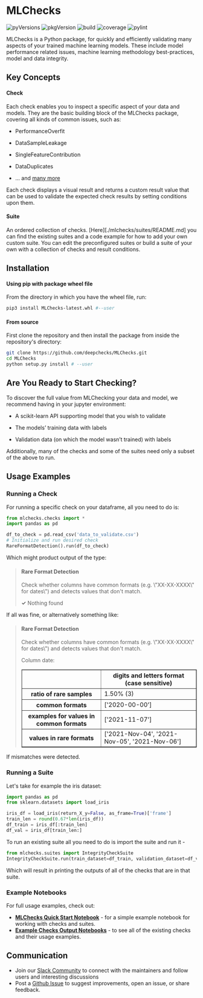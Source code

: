 
# MLChecks

![pyVersions](https://img.shields.io/pypi/pyversions/mlchecks)
![pkgVersion](https://img.shields.io/pypi/v/mlchecks)
![build](https://github.com/deepchecks/mlchecks/actions/workflows/build.yml/badge.svg)
![coverage](https://deepchecks-public.s3.eu-west-1.amazonaws.com/mlchecks/coverage.svg)
![pylint](https://deepchecks-public.s3.eu-west-1.amazonaws.com/mlchecks/pylint.svg)

MLChecks is a Python package, for quickly and efficiently validating many aspects of your trained machine learning models. These include model performance related issues, machine learning methodology best-practices, model and data integrity.

## Key Concepts

#### Check
Each check enables you to inspect a specific aspect of your data and models. They are the basic building block of the MLChecks package, covering all kinds of common issues, such as:

-   PerformanceOverfit
    
-   DataSampleLeakage
    
-   SingleFeatureContribution
    
-   DataDuplicates
    
-   … and [many more](./notebooks/README.md)
    

Each check displays a visual result and returns a custom result value that can be used to validate the expected check results by setting conditions upon them.

#### Suite
An ordered collection of checks. [Here][./mlchecks/suites/README.md] you can find the existing suites and a code example for how to add your own custom suite. You can edit the preconfigured suites or build a suite of your own with a collection of checks and result conditions.
  

## Installation

#### Using pip with package wheel file
From the directory in which you have the wheel file, run:
```bash
pip3 install MLChecks-latest.whl #--user
```

#### From source
First clone the repository and then install the package from inside the repository's directory:
```bash
git clone https://github.com/deepchecks/MLChecks.git
cd MLChecks
python setup.py install # --user
```


## Are You Ready  to Start Checking?

To discover the full value from MLChecking your data and model, we recommend having in your jupyter environment:

-   A scikit-learn API supporting model that you wish to validate
    
-   The models’ training data with labels
    
-   Validation data (on which the model wasn’t trained) with labels  

Additionally, many of the checks and some of the suites need only a subset of the above to run.

## Usage Examples

### Running a Check
For running a specific check on your dataframe, all you need to do is:
```python
from mlchecks.checks import *
import pandas as pd

df_to_check = pd.read_csv('data_to_validate.csv')
# Initialize and run desired check
RareFormatDetection().run(df_to_check)
```
Which might product output of the type:
><h4>Rare Format Detection</h4>
> <p>Check whether columns have common formats (e.g. \"XX-XX-XXXX\" for dates\") and detects values that don't match.</p>
> <p><b>&#x2713;</b> Nothing found</p>

If all was fine, or alternatively something like:
><h4>Rare Format Detection</h4>
><p>Check whether columns have common formats (e.g. \"XX-XX-XXXX\" for dates\") and detects values that don't match.</p>
>
>
> Column date:
> <table border="1" class="dataframe">
>   <thead>
>     <tr>
>       <th class="blank level0" >&nbsp;</th>
>       <th class="col_heading level0 col0" >digits and letters format (case sensitive)</th>
>     </tr>
>   </thead>
>   <tbody>
>     <tr>
>       <th id="T_ae5e3_level0_row0" class="row_heading level0 row0" >ratio of rare samples</th>
>       <td id="T_ae5e3_row0_col0" class="data row0 col0" >1.50% (3)</td>
>     </tr>
>     <tr>
>       <th id="T_ae5e3_level0_row1" class="row_heading level0 row1" >common formats</th>
>       <td id="T_ae5e3_row1_col0" class="data row1 col0" >['2020-00-00']</td>
>     </tr>
>     <tr>
>       <th id="T_ae5e3_level0_row2" class="row_heading level0 row2" >examples for values in common formats</th>
>       <td id="T_ae5e3_row2_col0" class="data row2 col0" >['2021-11-07']</td>
>     </tr>
>     <tr>
>       <th id="T_ae5e3_level0_row3" class="row_heading level0 row3" >values in rare formats</th>
>       <td id="T_ae5e3_row3_col0" class="data row3 col0" >['2021-Nov-04', '2021-Nov-05', '2021-Nov-06']</td>
>     </tr>
>   </tbody> </table>

If mismatches were detected.

### Running a Suite
Let's take for example the iris dataset:
```python
import pandas as pd
from sklearn.datasets import load_iris
```
```python
iris_df = load_iris(return_X_y=False, as_frame=True)['frame']
train_len = round(0.67*len(iris_df))
df_train = iris_df[:train_len]
df_val = iris_df[train_len:]
```
To run an existing suite all you need to do is import the suite and run it -
```python
from mlchecks.suites import IntegrityCheckSuite
IntegrityCheckSuite.run(train_dataset=df_train, validation_dataset=df_val, check_datasets_policy='both')
```
Which will result in printing the outputs of all of the checks that are in that suite.

### Example Notebooks
For full usage examples, check out: 
- [**MLChecks Quick Start Notebook**](./examples/models/Iris%20Dataset%20CheckSuite%20Example.ipynb) - for a simple example notebook for working with checks and suites.
- [**Example Checks Output Notebooks**](./notebooks) - to see all of the existing checks and their usage examples.

## Communication
- Join our [Slack Community](https://join.slack.com/t/mlcheckscommunity/shared_invite/zt-y28sjt1v-PBT50S3uoyWui_Deg5L_jg) to connect with the maintainers and follow users and interesting discussions
- Post a [Github Issue](https://github.com/deepchecks/MLChecks/issues) to suggest improvements, open an issue, or share feedback.

[comment]: <> "- Send us an [email](mailto:info@mlchecks.com) at info@mlchecks.com"